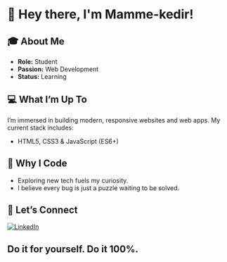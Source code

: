 # 👋 Hey there, I'm Mamme-kedir!

## 🎓 About Me
- **Role:** Student  
- **Passion:** Web Development  
- **Status:** Learning

## 💻 What I’m Up To
I’m immersed in building modern, responsive websites and web apps. My current stack includes:
- HTML5, CSS3 & JavaScript (ES6+)

## 🌟 Why I Code
- Exploring new tech fuels my curiosity.  
- I believe every bug is just a puzzle waiting to be solved.  

## 🔗 Let’s Connect
[![LinkedIn](https://img.shields.io/badge/LinkedIn-Connect-blue?logo=linkedin&logoColor=white)](https://www.linkedin.com/in/mohammedkedir)


**Do it for yourself. Do it 100%.**
---
                                                            
